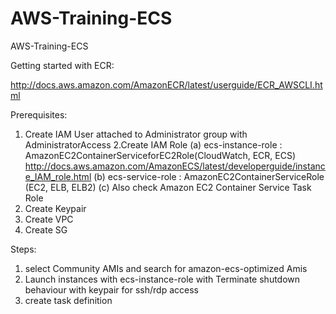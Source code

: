 # AWS-Training-ECS
AWS-Training-ECS


Getting started with ECR:

http://docs.aws.amazon.com/AmazonECR/latest/userguide/ECR_AWSCLI.html

Prerequisites:

1. Create IAM User attached to Administrator group with AdministratorAccess
2.Create IAM Role 
	(a) ecs-instance-role : AmazonEC2ContainerServiceforEC2Role(CloudWatch, ECR, ECS)
            http://docs.aws.amazon.com/AmazonECS/latest/developerguide/instance_IAM_role.html
	(b) ecs-service-role : AmazonEC2ContainerServiceRole (EC2, ELB, ELB2)
        (c) Also check Amazon EC2 Container Service Task Role
3. Create Keypair
4. Create VPC
5. Create SG

Steps:
1. select Community AMIs and search for amazon-ecs-optimized Amis
2. Launch instances with ecs-instance-role with Terminate shutdown behaviour with keypair for ssh/rdp access
3. create task definition




